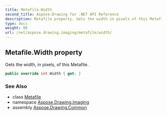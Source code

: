 ```yaml
---
title: Metafile.Width
second_title: Aspose.Drawing for .NET API Reference
description: Metafile property. Gets the width in pixels of this Metafile
type: docs
weight: 90
url: /net/aspose.drawing.imaging/metafile/width/
---
```

## Metafile.Width property

Gets the width, in pixels, of this Metafile.

```csharp
public override int Width { get; }
```

### See Also

* class [Metafile](../)
* namespace [Aspose.Drawing.Imaging](../../metafile/)
* assembly [Aspose.Drawing.Common](../../../)


